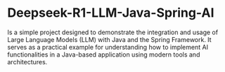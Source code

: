 # Deepseek-R1-LLM-Java-Spring-AI
Is a simple project designed to demonstrate the integration and usage of Large Language Models (LLM) with Java and the Spring Framework. It serves as a practical example for understanding how to implement AI functionalities in a Java-based application using modern tools and architectures.
